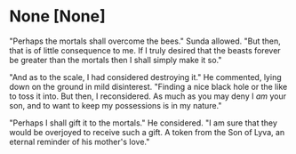 # None [None]
"Perhaps the mortals shall overcome the bees." Sunda allowed. "But then, that is of little consequence to me. If I truly desired that the beasts forever be greater than the mortals then I shall simply make it so."

"And as to the scale, I had considered destroying it." He commented, lying down on the ground in mild disinterest. "Finding a nice black hole or the like to toss it into. But then, I reconsidered. As much as you may deny I *am* your son, and to want to keep my possessions is in my nature."

"Perhaps I shall gift it to the mortals." He considered. "I am sure that they would be overjoyed to receive such a gift. A token from the Son of Lyva, an eternal reminder of his mother's love."
